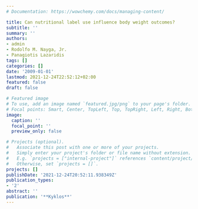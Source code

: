 ```yaml
---
# Documentation: https://wowchemy.com/docs/managing-content/

title: Can nutritional label use influence body weight outcomes?
subtitle: ''
summary: ''
authors:
- admin
- Rodolfo M. Nayga, Jr.
- Panagiotis Lazaridis
tags: []
categories: []
date: '2009-01-01'
lastmod: 2021-12-24T22:52:12+02:00
featured: false
draft: false

# Featured image
# To use, add an image named `featured.jpg/png` to your page's folder.
# Focal points: Smart, Center, TopLeft, Top, TopRight, Left, Right, BottomLeft, Bottom, BottomRight.
image:
  caption: ''
  focal_point: ''
  preview_only: false

# Projects (optional).
#   Associate this post with one or more of your projects.
#   Simply enter your project's folder or file name without extension.
#   E.g. `projects = ["internal-project"]` references `content/project/deep-learning/index.md`.
#   Otherwise, set `projects = []`.
projects: []
publishDate: '2021-12-24T20:52:11.938349Z'
publication_types:
- '2'
abstract: ''
publication: '**Kyklos**'
---
```

